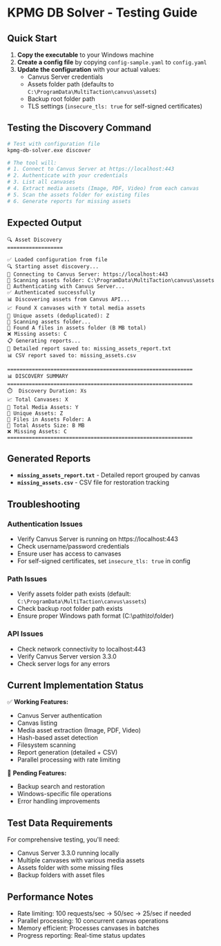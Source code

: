 # KPMG DB Solver - Testing Guide

## Quick Start

1. **Copy the executable** to your Windows machine
2. **Create a config file** by copying `config-sample.yaml` to `config.yaml`
3. **Update the configuration** with your actual values:
   - Canvus Server credentials
   - Assets folder path (defaults to `C:\ProgramData\MultiTaction\canvus\assets`)
   - Backup root folder path
   - TLS settings (`insecure_tls: true` for self-signed certificates)

## Testing the Discovery Command

```bash
# Test with configuration file
kpmg-db-solver.exe discover

# The tool will:
# 1. Connect to Canvus Server at https://localhost:443
# 2. Authenticate with your credentials
# 3. List all canvases
# 4. Extract media assets (Image, PDF, Video) from each canvas
# 5. Scan the assets folder for existing files
# 6. Generate reports for missing assets
```

## Expected Output

```
🔍 Asset Discovery
==================

✅ Loaded configuration from file
🔍 Starting asset discovery...
📡 Connecting to Canvus Server: https://localhost:443
📁 Scanning assets folder: C:\ProgramData\MultiTaction\canvus\assets
🔐 Authenticating with Canvus Server...
✅ Authenticated successfully
📊 Discovering assets from Canvus API...
📈 Found X canvases with Y total media assets
🔗 Unique assets (deduplicated): Z
💾 Scanning assets folder...
📂 Found A files in assets folder (B MB total)
❌ Missing assets: C
📋 Generating reports...
📄 Detailed report saved to: missing_assets_report.txt
📊 CSV report saved to: missing_assets.csv

============================================================
📊 DISCOVERY SUMMARY
============================================================
⏱️  Discovery Duration: Xs
📈 Total Canvases: X
🎯 Total Media Assets: Y
🔗 Unique Assets: Z
💾 Files in Assets Folder: A
💽 Total Assets Size: B MB
❌ Missing Assets: C
============================================================
```

## Generated Reports

- **`missing_assets_report.txt`** - Detailed report grouped by canvas
- **`missing_assets.csv`** - CSV file for restoration tracking

## Troubleshooting

### Authentication Issues
- Verify Canvus Server is running on https://localhost:443
- Check username/password credentials
- Ensure user has access to canvases
- For self-signed certificates, set `insecure_tls: true` in config

### Path Issues
- Verify assets folder path exists (default: `C:\ProgramData\MultiTaction\canvus\assets`)
- Check backup root folder path exists
- Ensure proper Windows path format (C:\\path\\to\\folder)

### API Issues
- Check network connectivity to localhost:443
- Verify Canvus Server version 3.3.0
- Check server logs for any errors

## Current Implementation Status

✅ **Working Features:**
- Canvus Server authentication
- Canvas listing
- Media asset extraction (Image, PDF, Video)
- Hash-based asset detection
- Filesystem scanning
- Report generation (detailed + CSV)
- Parallel processing with rate limiting

🚧 **Pending Features:**
- Backup search and restoration
- Windows-specific file operations
- Error handling improvements

## Test Data Requirements

For comprehensive testing, you'll need:
- Canvus Server 3.3.0 running locally
- Multiple canvases with various media assets
- Assets folder with some missing files
- Backup folders with asset files

## Performance Notes

- Rate limiting: 100 requests/sec → 50/sec → 25/sec if needed
- Parallel processing: 10 concurrent canvas operations
- Memory efficient: Processes canvases in batches
- Progress reporting: Real-time status updates
